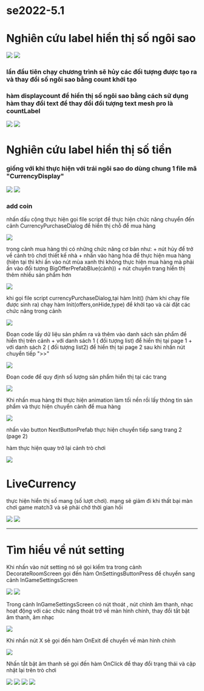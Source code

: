 # se2022-5.1
<h1 style="justify:center">Nghiên cứu label hiển thị số ngôi sao</h1>
<img src="https://github.com/KyoGren/se2022-5.1/blob/TuanDo/StarsCurrency/1.png">
<img src="https://github.com/KyoGren/se2022-5.1/blob/TuanDo/StarsCurrency/2.png">
<h3>lần đầu tiên chạy chương trình sẽ hủy các đối tượng được tạo ra và thay đổi số ngôi sao bằng count  khởi tạo</h3>
<h3>hàm displaycount để hiển thị số ngôi sao bằng cách sử dụng hàm thay đổi text để thay đổi đối tượng text mesh pro là countLabel</h3>
<img src="https://github.com/KyoGren/se2022-5.1/blob/TuanDo/StarsCurrency/3.png">
<img src="https://github.com/KyoGren/se2022-5.1/blob/TuanDo/StarsCurrency/4.png">
<h1 style="justify:center;">Nghiên cứu label hiển thị số tiền</h1>
<h3>giống với khi thực hiện với trái ngôi sao do dùng chung 1 file mã <b>"CurrencyDisplay"</b></h3>
<img src="https://github.com/KyoGren/se2022-5.1/blob/TuanDo/CoinCurrency/1.png">
<img src="https://github.com/KyoGren/se2022-5.1/blob/TuanDo/CoinCurrency/2.png">
<h3> add coin</h3>
<p>nhấn dấu cộng thực hiện gọi file script để thực hiện chức năng chuyển đến cảnh CurrencyPurchaseDialog để hiển thị chỗ để mua hàng <p>
<img src="https://github.com/KyoGren/se2022-5.1/blob/TuanDo/CoinCurrency/4.png">
<p>
trong cảnh mua hàng thì có những chức năng cơ bản như:
	+ nút hủy để trở về cảnh trò chơi thiết kế nhà
	+ nhấn vào hàng hóa để thực hiện mua hàng (hiện tại thì khi ấn vào nút mùa xanh thì không thực hiện mua hàng mà phải ấn vào đối tượng BigOfferPrefabBlue(cảnh))
	+ nút chuyển trang hiển thị thêm nhiều sản phẩm hơn
</p>
<img src="https://github.com/KyoGren/se2022-5.1/blob/TuanDo/CoinCurrency/3.png">
<p>khi gọi file script currencyPurchaseDialog,tại hàm Init() (hàm khi chạy file được sinh ra) chạy hàm Init(offers,onHide,type) để khởi tạo và cài đặt các chức năng trong cảnh </p>
<img src="https://github.com/KyoGren/se2022-5.1/blob/TuanDo/CoinCurrency/6.png">
<p>Đoạn code lấy dữ liệu sản phẩm ra và thêm vào danh sách sản phẩm để hiển thị trên cảnh 
	+ với danh sách 1 ( đối tượng list) để hiển thị tại page 1
	+ với danh sách 2 ( đối tượng list2) để hiển thị tại page 2 sau khi nhấn nút chuyển tiếp ">>"</p>
<img src="https://github.com/KyoGren/se2022-5.1/blob/TuanDo/CoinCurrency/7.png">
<p>Đoạn code để quy định số lượng sản phẩm hiển thị tại các trang</p>
<img src="https://github.com/KyoGren/se2022-5.1/blob/TuanDo/CoinCurrency/8.png">
<p>Khi nhấn mua hàng thì thực hiện animation làm tối nền rồi lấy thông tin sản phẩm và thực hiện chuyển cảnh để mua hàng</p>
<img src="https://github.com/KyoGren/se2022-5.1/blob/TuanDo/CoinCurrency/9.png">
<p>nhấn vào button NextButtonPrefab thực hiện chuyển tiếp sang trang 2 (page 2)</p>
<p>hàm thực hiện quay trở lại cảnh trò chơi</p>
<img src="https://github.com/KyoGren/se2022-5.1/blob/TuanDo/CoinCurrency/10.png">
<h1>LiveCurrency</h1>
<p> thực hiện hiển thị số mang (số lượt chơi). mạng sẽ giảm đi khi thất bại màn chơi game match3 và sẽ phải chờ thời gian hồi</p>
<img src="https://github.com/KyoGren/se2022-5.1/blob/TuanDo/LivesCurrency/1.png">
<img src="https://github.com/KyoGren/se2022-5.1/blob/TuanDo/LivesCurrency/2.png">

<hr>
<h1> Tìm hiểu về nút setting</h1>
<p>Khi nhấn vào nút setting nó sẽ gọi kiểm tra trong cảnh DecorateRoomScreen gọi đến hàm OnSettingsButtonPress để chuyển sang cảnh InGameSettingsScreen<p>
<img src="https://github.com/KyoGren/se2022-5.1/blob/TuanDo/ButtonSetting/1.jng">
<img src="https://github.com/KyoGren/se2022-5.1/blob/TuanDo/ButtonSetting/2.jng">
<p> Trong cảnh InGameSettingsScreen có nút thoát , nút chỉnh âm thanh, nhạc hoạt động với các chức năng thoát trở về màn hình chính, thay đổi tắt bật âm thanh, âm nhạc</p>
<img src="https://github.com/KyoGren/se2022-5.1/blob/TuanDo/LivesCurrency/3.png">
<p> Khi nhấn nút X sẽ gọi đến hàm OnExit để chuyển về màn hình chính</p>
<img src="https://github.com/KyoGren/se2022-5.1/blob/TuanDo/LivesCurrency/4.png">
<p> Nhấn tắt bật âm thanh sẽ gọi đến hàm OnClick để thay đổi trạng thái và cập nhật lại trên trò chơi</p>
<img src="https://github.com/KyoGren/se2022-5.1/blob/TuanDo/LivesCurrency/5.png">
<img src="https://github.com/KyoGren/se2022-5.1/blob/TuanDo/LivesCurrency/6.png">
<img src="https://github.com/KyoGren/se2022-5.1/blob/TuanDo/LivesCurrency/7.png">
<img src="https://github.com/KyoGren/se2022-5.1/blob/TuanDo/LivesCurrency/8.png">

